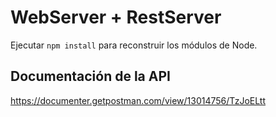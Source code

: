 # WebServer + RestServer

Ejecutar ```npm install``` para reconstruir los módulos de Node.

## Documentación de la API

https://documenter.getpostman.com/view/13014756/TzJoELtt